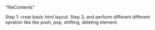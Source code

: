 "fileContents"

Step 1: creat basic html layout.
Step 2; and perform different different opration like  like push, pop, shifting, deleting element.

 
